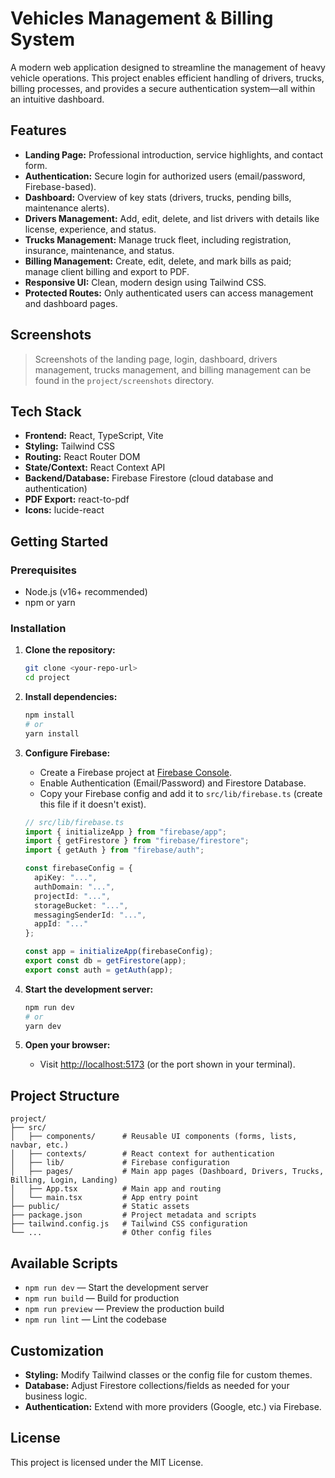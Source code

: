 # Vehicles Management & Billing System

A modern web application designed to streamline the management of heavy vehicle operations. This project enables efficient handling of drivers, trucks, billing processes, and provides a secure authentication system—all within an intuitive dashboard.

## Features

- **Landing Page:** Professional introduction, service highlights, and contact form.
- **Authentication:** Secure login for authorized users (email/password, Firebase-based).
- **Dashboard:** Overview of key stats (drivers, trucks, pending bills, maintenance alerts).
- **Drivers Management:** Add, edit, delete, and list drivers with details like license, experience, and status.
- **Trucks Management:** Manage truck fleet, including registration, insurance, maintenance, and status.
- **Billing Management:** Create, edit, delete, and mark bills as paid; manage client billing and export to PDF.
- **Responsive UI:** Clean, modern design using Tailwind CSS.
- **Protected Routes:** Only authenticated users can access management and dashboard pages.

## Screenshots

> Screenshots of the landing page, login, dashboard, drivers management, trucks management, and billing management can be found in the `project/screenshots` directory.

## Tech Stack

- **Frontend:** React, TypeScript, Vite
- **Styling:** Tailwind CSS
- **Routing:** React Router DOM
- **State/Context:** React Context API
- **Backend/Database:** Firebase Firestore (cloud database and authentication)
- **PDF Export:** react-to-pdf
- **Icons:** lucide-react

## Getting Started

### Prerequisites

- Node.js (v16+ recommended)
- npm or yarn

### Installation

1. **Clone the repository:**
   ```bash
   git clone <your-repo-url>
   cd project
   ```

2. **Install dependencies:**
   ```bash
   npm install
   # or
   yarn install
   ```

3. **Configure Firebase:**
   - Create a Firebase project at [Firebase Console](https://console.firebase.google.com/).
   - Enable Authentication (Email/Password) and Firestore Database.
   - Copy your Firebase config and add it to `src/lib/firebase.ts` (create this file if it doesn't exist).

   ```ts
   // src/lib/firebase.ts
   import { initializeApp } from "firebase/app";
   import { getFirestore } from "firebase/firestore";
   import { getAuth } from "firebase/auth";

   const firebaseConfig = {
     apiKey: "...",
     authDomain: "...",
     projectId: "...",
     storageBucket: "...",
     messagingSenderId: "...",
     appId: "..."
   };

   const app = initializeApp(firebaseConfig);
   export const db = getFirestore(app);
   export const auth = getAuth(app);
   ```

4. **Start the development server:**
   ```bash
   npm run dev
   # or
   yarn dev
   ```

5. **Open your browser:**
   - Visit [http://localhost:5173](http://localhost:5173) (or the port shown in your terminal).

## Project Structure

```
project/
├── src/
│   ├── components/      # Reusable UI components (forms, lists, navbar, etc.)
│   ├── contexts/        # React context for authentication
│   ├── lib/             # Firebase configuration
│   ├── pages/           # Main app pages (Dashboard, Drivers, Trucks, Billing, Login, Landing)
│   ├── App.tsx          # Main app and routing
│   └── main.tsx         # App entry point
├── public/              # Static assets
├── package.json         # Project metadata and scripts
├── tailwind.config.js   # Tailwind CSS configuration
└── ...                  # Other config files
```

## Available Scripts

- `npm run dev` — Start the development server
- `npm run build` — Build for production
- `npm run preview` — Preview the production build
- `npm run lint` — Lint the codebase

## Customization

- **Styling:** Modify Tailwind classes or the config file for custom themes.
- **Database:** Adjust Firestore collections/fields as needed for your business logic.
- **Authentication:** Extend with more providers (Google, etc.) via Firebase.

## License

This project is licensed under the MIT License.
